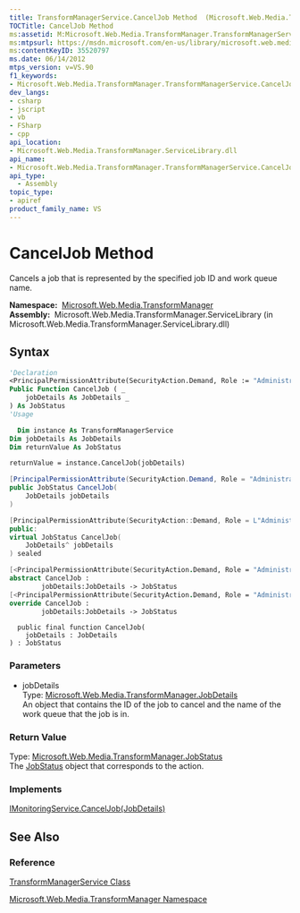```yaml
---
title: TransformManagerService.CancelJob Method  (Microsoft.Web.Media.TransformManager)
TOCTitle: CancelJob Method
ms:assetid: M:Microsoft.Web.Media.TransformManager.TransformManagerService.CancelJob(Microsoft.Web.Media.TransformManager.JobDetails)
ms:mtpsurl: https://msdn.microsoft.com/en-us/library/microsoft.web.media.transformmanager.transformmanagerservice.canceljob(v=VS.90)
ms:contentKeyID: 35520797
ms.date: 06/14/2012
mtps_version: v=VS.90
f1_keywords:
- Microsoft.Web.Media.TransformManager.TransformManagerService.CancelJob
dev_langs:
- csharp
- jscript
- vb
- FSharp
- cpp
api_location:
- Microsoft.Web.Media.TransformManager.ServiceLibrary.dll
api_name:
- Microsoft.Web.Media.TransformManager.TransformManagerService.CancelJob
api_type:
  - Assembly
topic_type:
- apiref
product_family_name: VS
---
```


# CancelJob Method

Cancels a job that is represented by the specified job ID and work queue name.

**Namespace:**  [Microsoft.Web.Media.TransformManager](microsoft-web-media-transformmanager-namespace.md)  
**Assembly:**  Microsoft.Web.Media.TransformManager.ServiceLibrary (in Microsoft.Web.Media.TransformManager.ServiceLibrary.dll)

## Syntax

```vb
'Declaration
<PrincipalPermissionAttribute(SecurityAction.Demand, Role := "Administrators")> _
Public Function CancelJob ( _
    jobDetails As JobDetails _
) As JobStatus
'Usage

  Dim instance As TransformManagerService
Dim jobDetails As JobDetails
Dim returnValue As JobStatus

returnValue = instance.CancelJob(jobDetails)
```

```csharp
[PrincipalPermissionAttribute(SecurityAction.Demand, Role = "Administrators")]
public JobStatus CancelJob(
    JobDetails jobDetails
)
```

```cpp
[PrincipalPermissionAttribute(SecurityAction::Demand, Role = L"Administrators")]
public:
virtual JobStatus CancelJob(
    JobDetails^ jobDetails
) sealed
```

``` fsharp
[<PrincipalPermissionAttribute(SecurityAction.Demand, Role = "Administrators")>]
abstract CancelJob : 
        jobDetails:JobDetails -> JobStatus 
[<PrincipalPermissionAttribute(SecurityAction.Demand, Role = "Administrators")>]
override CancelJob : 
        jobDetails:JobDetails -> JobStatus 
```

```jscript
  public final function CancelJob(
    jobDetails : JobDetails
) : JobStatus
```

### Parameters

  - jobDetails  
    Type: [Microsoft.Web.Media.TransformManager.JobDetails](jobdetails-class-microsoft-web-media-transformmanager.md)  
    An object that contains the ID of the job to cancel and the name of the work queue that the job is in.  

### Return Value

Type: [Microsoft.Web.Media.TransformManager.JobStatus](jobstatus-enumeration-microsoft-web-media-transformmanager.md)  
The [JobStatus](jobstatus-enumeration-microsoft-web-media-transformmanager.md) object that corresponds to the action.  

### Implements

[IMonitoringService.CancelJob(JobDetails)](imonitoringservice-canceljob-method-microsoft-web-media-transformmanager.md)  

## See Also

### Reference

[TransformManagerService Class](transformmanagerservice-class-microsoft-web-media-transformmanager.md)

[Microsoft.Web.Media.TransformManager Namespace](microsoft-web-media-transformmanager-namespace.md)

